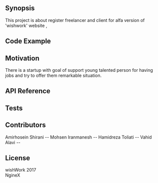 ## Synopsis
This project is about register freelancer and client for alfa version of 'wishwork' website ,

## Code Example

## Motivation
There is a startup with goal of support young talented person for having jobs and try to offer them remarkable situation.

## API Reference

## Tests

## Contributors
Amirhosein Shirani --
Mohsen Iranmanesh  --
Hamidreza Toliati  --
Vahid Alavi        --

## License
wishWork 2017  
NgineX
